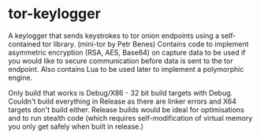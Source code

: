 # tor-keylogger
A keylogger that sends keystrokes to tor onion endpoints using a self-contained tor library. (mini-tor by Petr Benes)
Contains code to implement asymmetric encryption (RSA, AES, Base64) on capture data to be used if you would like to 
secure communication before data is sent to the tor endpoint.
Also contains Lua to be used later to implement a polymorphic engine.


Only build that works is Debug/X86 - 32 bit build targets with Debug. 
Couldn't build everything in Release as there are linker errors and X64 targets don't build either.
Release builds would be ideal for optimisations and to run stealth code (which requires self-modification of virtual memory you only get safely when built in release.)
